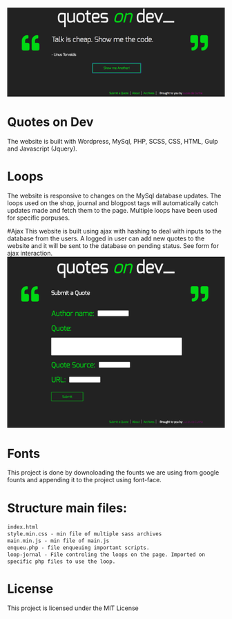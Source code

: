 ![](project-05/background-picture.png)
# Quotes on Dev
The website is built with Wordpress, MySql, PHP, SCSS, CSS, HTML, Gulp and Javascript (Jquery).

# Loops
The website is responsive to changes on the MySql database updates. The loops used on the shop, journal and blogpost tags will automatically catch updates made and fetch them to the page. Multiple loops have been used for specific porpuses.

#Ajax
This website is built using ajax with hashing to deal with inputs to the database from the users. A logged in user can add new quotes to the website and it will be sent to the database on pending status. See form for ajax interaction.
![](project-05/ajax-interaction.png)

# Fonts
This project is done by downoloading the founts we are using from google founts and appending it to the project using font-face.

# Structure main files:
    index.html
    style.min.css - min file of multiple sass archives
    main.min.js - min file of main.js
    enqueu.php - file enqueuing important scripts.
    loop-jornal - File controling the loops on the page. Imported on specific php files to use the loop.

# License
This project is licensed under the MIT License
